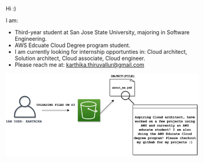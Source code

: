 ### 
Hi :) 

I am: 
* Third-year student at San Jose State University, majoring in Software Engineering. 
* AWS Edcuate Cloud Degree program student.
* I am currently looking for internship opportunties in: Cloud architect, Solution architect, Cloud associate, Cloud engineer.
* Please reach me at: karthika.thiruvallur@gmail.com 


![](me.png)
<!--


**ttkart/ttkart** is a ✨ _special_ ✨ repository because its `README.md` (this file) appears on your GitHub profile.

Here are some ideas to get you started:

- 🔭 I’m currently working on ...
- 🌱 I’m currently learning ...
- 👯 I’m looking to collaborate on ...
- 🤔 I’m looking for help with ...
- 💬 Ask me about ...
- 📫 How to reach me: ...
- 😄 Pronouns: ...
- ⚡ Fun fact: ...
-->
